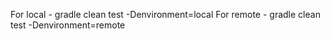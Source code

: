 For local - gradle clean test -Denvironment=local
For remote - gradle clean test -Denvironment=remote 
